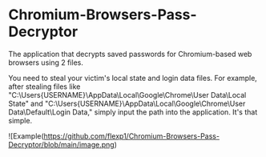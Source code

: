 # Chromium-Browsers-Pass-Decryptor
The application that decrypts saved passwords for Chromium-based web browsers using 2 files.

You need to steal your victim's local state and login data files.
For example, after stealing files like "C:\Users{USERNAME}\AppData\Local\Google\Chrome\User Data\Local State" and "C:\Users{USERNAME}\AppData\Local\Google\Chrome\User Data\Default\Login Data," simply input the path into the application. It's that simple.

![Example(https://github.com/flexp1/Chromium-Browsers-Pass-Decryptor/blob/main/image.png)
